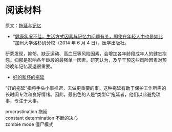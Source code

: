 

# 阅读材料

原文：[拖延与记忆](https://www.coursera.org/learn/learning-how-to-learn/supplement/H7Pv0/reading-procrastination-and-memory)


- ”[健康状况不佳，生活方式因素与记忆力问题有关，即使在年轻人中也是如此](https://medicalxpress.com/news/2014-06-poor-health-lifestyle-factors-linked.html)
“加州大学洛杉矶分校（2014 年 6 月 4 日），医学出版社。

研究发现，抑郁、缺乏运动、高血压等风险因素，会增加各年龄段成年人的健忘抱怨。抑郁是影响各年龄段的最强单一因素。研究认为，及早干预这些风险因素对预防晚年记忆衰退很重要。

- [好的和坏的拖延](https://paulgraham.com/procrastination.html)

“好的拖延”指将手头小事推迟，去做更重要的事。这种拖延有助于保护工作所需的长时间专注和良好情绪。因此，最出色的人是“类型C”拖延者，他们以此避免琐事，专注于大事。

procrastination 拖延  
constant determination 不断的决心  
zombie mode 僵尸模式  


